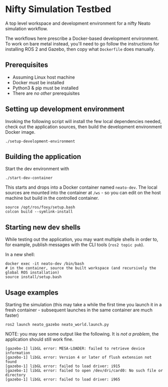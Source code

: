 # Nifty Simulation Testbed

A top level workspace and development environment for a nifty Neato simulation workflow.

The workflows here prescribe a Docker-based development environment.
To work on bare metal instead, you'll need to go follow the instructions for installing ROS 2 and Gazebo, then copy what `Dockerfile` does manually.

## Prerequisites

* Assuming Linux host machine
* Docker must be installed
* Python3 & pip must be installed
* There are _no other_ prerequisites

## Setting up development environment

Invoking the following script will install the few local dependencies needed, check out the application sources, then build the development environment Docker image.

```
./setup-development-environment
```

## Building the application

Start the dev environment with

```
./start-dev-container
```

This starts and drops into a Docker container named `neato-dev`.
The local sources are mounted into the container at `/ws` - so you can edit on the host machine but build in the controlled container.

```
source /opt/ros/foxy/setup.bash
colcon build --symlink-install
```

## Starting new dev shells

While testing out the application, you may want multiple shells in order to, for example, publish messages with the CLI tools (`ros2 topic pub`).

In a new shell:

```
docker exec -it neato-dev /bin/bash
# in the container, source the built workspace (and recursively the global ROS installation)
source install/setup.bash
```

## Usage examples


Starting the simulation (this may take a while the first time you launch it in a fresh container - subsequent launches in the same container are much faster)

```
ros2 launch neato_gazebo neato_world.launch.py
```


NOTE: you may see some output like the following. It is _not a problem_, the application should still work fine.

```
[gazebo-1] libGL error: MESA-LOADER: failed to retrieve device information
[gazebo-1] libGL error: Version 4 or later of flush extension not found
[gazebo-1] libGL error: failed to load driver: i915
[gazebo-1] libGL error: failed to open /dev/dri/card0: No such file or directory
[gazebo-1] libGL error: failed to load driver: i965
```
